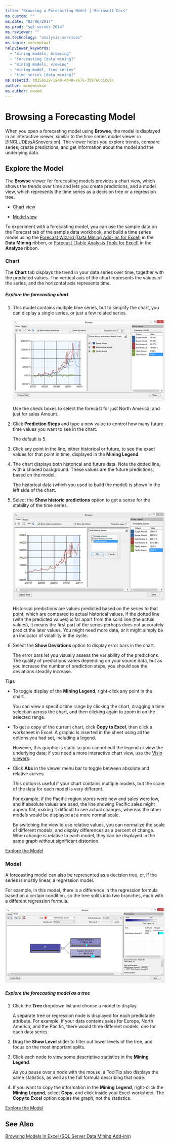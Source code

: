 ```yaml
---
title: "Browsing a Forecasting Model | Microsoft Docs"
ms.custom: ""
ms.date: "03/06/2017"
ms.prod: "sql-server-2014"
ms.reviewer: ""
ms.technology: "analysis-services"
ms.topic: conceptual
helpviewer_keywords: 
  - "mining models, browsing"
  - "forecasting [data mining]"
  - "mining models, viewing"
  - "mining model, time series"
  - "time series [data mining]"
ms.assetid: ad35a528-1949-4048-8678-3b9760c1c88c
author: minewiskan
ms.author: owend
---
```

# Browsing a Forecasting Model
  When you open a forecasting model using **Browse**, the model is displayed in an interactive viewer, similar to the time series model viewer in [!INCLUDE[ssASnoversion](../includes/ssasnoversion-md.md)]. The viewer helps you explore trends, compare series, create predictions, and get information about the model and the underlying data.  
  
##  <a name="bkmk_Top"></a> Explore the Model  
 The **Browse** viewer for forecasting models provides a chart view, which shows the trends over time and lets you create predictions, and a model view, which represents the time series as a decision tree or a regression tree.  
  
-   [Chart view](#bkmk_charts)  
  
-   [Model view](#bkmk_Model)  
  
 To experiment with a forecasting model, you can use the sample data on the Forecast tab of the sample data workbook, and build a time series model using the [Forecast Wizard &#40;Data Mining Add-ins for Excel&#41;](forecast-wizard-data-mining-add-ins-for-excel.md) in the **Data Mining** ribbon, or [Forecast &#40;Table Analysis Tools for Excel&#41;](forecast-table-analysis-tools-for-excel.md) in the **Analyze** ribbon.  
  
###  <a name="bkmk_charts"></a> Chart  
 The **Chart** tab displays the trend in your data series over time, together with the predicted values. The vertical axis of the chart represents the values of the series, and the horizontal axis represents time.  
  
##### Explore the forecasting chart  
  
1.  This model contains multiple time series, but to simplify the chart, you can display a single series, or just a few related series.  
  
     ![historical predictions in the forecasting model](media/dm13-forecast-chart-historicpredictions.gif "historical predictions in the forecasting model")  
  
     Use the check boxes to select the forecast for just North America, and just for sales Amount.  
  
2.  Click **Prediction Steps** and type a new value to control how many future time values you want to see in the chart.  
  
     The default is 5.  
  
3.  Click any point in the line, either historical or future, to see the exact values for that point in time, displayed in the **Mining Legend**.  
  
4.  The chart displays both historical and future data. Note the dotted line, with a shaded background. These values are the future predictions, based on the model.  
  
     The historical data (which you used to build the model) is shown in the left side of the chart.  
  
5.  Select the **Show historic predictions** option to get a sense for the stability of the time series.  
  
     ![forecasts for a single series in the model](media/dm13-forecast-chart-singleseries.gif "forecasts for a single series in the model")  
  
     Historical predictions are values predicted based on the series to that point, which are compared to actual historical values. If the dotted line (with the predicted values) is far apart from the solid line (the actual values), it means the first part of the series perhaps does not accurately predict the later values. You might need more data, or it might simply be an indicator of volatility in the cycle.  
  
6.  Select the **Show Deviations** option to display error bars in the chart.  
  
     The error bars let you visually assess the variability of the predictions. The quality of predictions varies depending on your source data, but as you increase the number of prediction steps, you should see the deviations steadily increase.  
  
 **Tips**  
  
-   To toggle display of the **Mining Legend**, right-click any point in the chart.  
  
     You can view a specific time range by clicking the chart, dragging a time selection across the chart, and then clicking again to zoom in on the selected range.  
  
-   To get a copy of the current chart, click **Copy to Excel**, then click a worksheet in Excel. A graphic is inserted in the sheet using all the options you had set, including a legend.  
  
     However, this graphic is static so you cannot edit the legend or view the underlying data; if you need a more interactive chart view, use the [Visio viewers](viewing-data-mining-models-in-visio-data-mining-add-ins.md).  
  
-   Click **Abs** in the viewer menu bar to toggle between absolute and relative curves.  
  
     This option is useful if your chart contains multiple models, but the scale of the data for each model is very different.  
  
     For example, if the Pacific region stores were new and sales were low, and if absolute values are used, the line showing Pacific sales might appear flat, making it difficult to see actual changes, whereas the other models would be displayed at a more normal scale.  
  
     By switching the view to use relative values, you can normalize the scale of different models, and display differences as a percent of change. When change is relative to each model, they can be displayed in the same graph without significant distortion.  
  
 [Explore the Model](#bkmk_Top)  
  
###  <a name="bkmk_Model"></a> Model  
 A forecasting model can also be represented as a decision tree, or, if the series is mostly linear, a regression model.  
  
 For example, in this model, there is a difference in the regression formula based on a certain condition, so the tree splits into two branches, each with a different regression formula.  
  
 ![Filter single series in the forecasting model](media/dm13-forecast-model-northamerica.gif "Filter single series in the forecasting model")  
  
##### Explore the forecasting model as a tree  
  
1.  Click the **Tree** dropdown list and choose a model to display.  
  
     A separate tree or regression node is displayed for each predictable attribute. For example, if your data contains sales for Europe, North America, and the Pacific, there would three different models, one for each data series.  
  
2.  Drag the **Show Level** slider to filter out lower levels of the tree, and focus on the most important splits.  
  
3.  Click each node to view some descriptive statistics in the **Mining Legend**.  
  
     As you pause over a node with the mouse, a ToolTip also displays the same statistics, as well as the full formula describing that node.  
  
4.  If you want to copy the information in the **Mining Legend**, right-click the **Mining Legend**, select **Copy**, and click inside your Excel worksheet. The **Copy to Excel** option copies the graph, not the statistics.  
  
 [Explore the Model](#bkmk_Top)  
  
## See Also  
 [Browsing Models in Excel &#40;SQL Server Data Mining Add-ins&#41;](browsing-models-in-excel-sql-server-data-mining-add-ins.md)  
  
  
